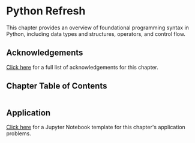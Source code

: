 # Python Refresh

This chapter provides an overview of foundational programming syntax in Python, including data types and structures, operators, and control flow.

## Acknowledgements

[Click here](https://github.com/kwaldenphd/Python/blob/main/acknowledgements.md) for a full list of acknowledgements for this chapter.

## Chapter Table of Contents

```{tableofcontents}
```

## Application

[Click here](https://colab.research.google.com/drive/14Zpi8TabYz-AzqbJZkeK14lhD1i_spze?usp=sharing) for a Jupyter Notebook template for this chapter's application problems.
